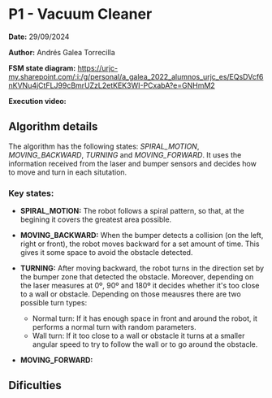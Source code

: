 # P1 - Vacuum Cleaner

**Date:** 29/09/2024

**Author:** Andrés Galea Torrecilla

**FSM state diagram:** https://urjc-my.sharepoint.com/:i:/g/personal/a_galea_2022_alumnos_urjc_es/EQsDVcf6nKVNu4jCtFLJ99cBmrUZzL2etKEK3WI-PCxabA?e=GNHmM2

**Execution video:**

## Algorithm details

The algorithm has the following states: *SPIRAL_MOTION*, *MOVING_BACKWARD*, *TURNING* and *MOVING_FORWARD*. It uses the information received from the laser and bumper sensors and decides how to move and turn in each situtation.

### Key states:
  - **SPIRAL_MOTION:** The robot follows a spiral pattern, so that, at the begining it covers the greatest area possible.

  - **MOVING_BACKWARD:** When the bumper detects a collision (on the left, right or front), the robot moves backward for a set amount of time. This gives it some space to avoid the obstacle detected.
  
  - **TURNING:** After moving backward, the robot turns in the direction set by the bumper zone that detected the obstacle. Moreover, depending on the laser measures at 0º, 90º and 180º it decides whether it's too close to a wall or obstacle. Depending on those meausres there are two possible turn types:
       - Normal turn: If it has enough space in front and around the robot, it performs a normal turn with random parameters.
       - Wall turn: If it too close to a wall or obstacle it turns at a smaller angular speed to try to follow the wall or to go around the obstacle.
  
  - **MOVING_FORWARD:**






## Dificulties
